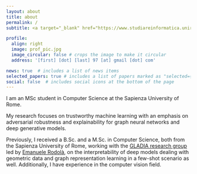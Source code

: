 ```yaml
---
layout: about
title: about
permalink: /
subtitle: <a target="_blank" href="https://www.studiareinformatica.uniroma1.it/master-course-computer-science" title="Master course in Computer Science">Computer Science Department</a> &bull; <a target="_blank" href="https://www.uniroma1.it/en/pagina-strutturale/home" title="Sapienza University of Rome">Sapienza University of Rome</a>

profile:
  align: right
  image: prof_pic.jpg
  image_circular: false # crops the image to make it circular
  address: '[first] [dot] [last] 97 [at] gmail [dot] com'

news: true  # includes a list of news items
selected_papers: true # includes a list of papers marked as "selected={true}"
social: false  # includes social icons at the bottom of the page
---
```


I am an MSc student in Computer Science at the Sapienza University of Rome.

My research focuses on trustworthy machine learning with an emphasis on adversarial robustness and explainability for graph neural networks and deep generative models.

Previously, I received a B.Sc. and a M.Sc. in Computer Science, both from the Sapienza University of Rome, working with the [GLADIA research group](https://gladia.di.uniroma1.it/members) led by [Emanuele Rodolà](https://sites.google.com/site/erodola/), on the interpretability of deep models dealing with geometric data and graph representation learning in a few-shot scenario as well. Additionally, I have experience in the computer vision field.
